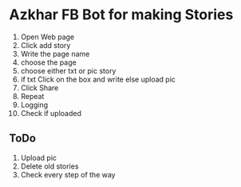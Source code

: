 # Azkhar FB Bot for making Stories

1. Open Web page
1. Click add story
1. Write the page name
1. choose the page
1. choose either txt or pic story
1. if txt Click on the box and write else upload pic
1. Click Share
1. Repeat
1. Logging
1. Check if uploaded

## ToDo
1. Upload pic
1. Delete old stories
1. Check every step of the way
